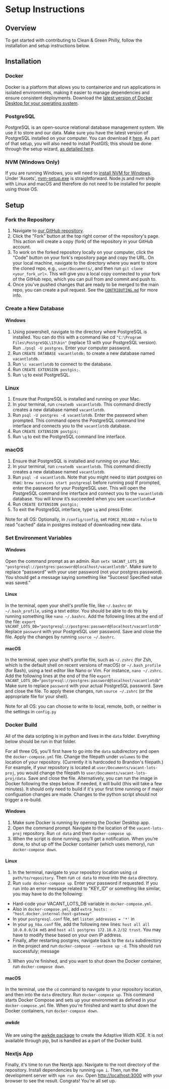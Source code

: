 # Setup Instructions

## Overview

To get started with contributing to Clean & Green Philly, follow the installation and setup instructions below.

## Installation

### Docker

Docker is a platform that allows you to containerize and run applications in isolated environments, making it easier to manage dependencies and ensure consistent deployments. Download the [latest version of Docker Desktop for your operating system](https://www.docker.com/products/docker-desktop/).

### PostgreSQL

PostgreSQL is an open-source relational database management system. We use it to store and our data. Make sure you have the latest version of PostgreSQL installed on your computer. You can download it [here](https://www.postgresql.org/download/). As part of that setup, you will also need to install PostGIS; this should be done through the setup wizard, [as detailed here](https://postgis.net/workshops/postgis-intro/installation.html).

### NVM (Windows Only)

If you are running Windows, you will need to [install NVM for Windows](https://github.com/coreybutler/nvm-windows/blob/master/README.md). Under 'Assets', [nvm-setup.exe](https://github.com/coreybutler/nvm-windows/releases) is straightforward. Node.js and nvm ship with Linux and macOS and therefore do not need to be installed for people using those OS.

## Setup

### Fork the Repository

1. Navigate to [our GitHub repository](https://github.com/CodeForPhilly/vacant-lots-proj).
2. Click the "Fork" button at the top right corner of the repository's page. This action will create a copy (fork) of the repository in your GitHub account.
3. To work on the forked repository locally on your computer, click the "Code" button on your fork's repository page and copy the URL. On your local machine, navigate to the directory where you want to store the cloned repo, e.g., `user/Documents/`, and then run `git clone <your_fork_url>`. This will give you a local copy connected to your fork of the GitHub repo, which you can pull from and commit and push to.
4. Once you've pushed changes that are ready to be merged to the main repo, you can create a pull request. See the [`CONTRIBUTING.md`](https://github.com/CodeForPhilly/vacant-lots-proj) for more info.

### Create a New Database

#### Windows

1. Using powershell, navigate to the directory where PostgreSQL is installed. You can do this with a command like cd `"C:\Program Files\PostgreSQL\13\bin"` (replace 13 with your PostgreSQL version). Run `./psql -U postgres`. Enter your computer password.
2. Run `CREATE DATABASE vacantlotdb;` to create a new database named `vacantlotdb`.
3. Run `\c vacantlotdb` to connect to the database.
4. Run `CREATE EXTENSION postgis;`.
5. Run `\q` to exist PostgreSQL.

### Linux

1. Ensure that PostgreSQL is installed and running on your Mac.
2. In your terminal, run `createdb vacantlotdb`. This command directly creates a new database named `vacantlotdb`.
3. Run `psql -U postgres -d vacantlotdb`. Enter the password when prompted. This command opens the PostgreSQL command line interface and connects you to the `vacantlotdb` database.
4. Run `CREATE EXTENSION postgis;`
5. Run `\q` to exit the PostgreSQL command line interface.

### macOS

1. Ensure that PostgreSQL is installed and running on your Mac.
2. In your terminal, run `createdb vacantlotdb`. This command directly creates a new database named `vacantlotdb`.
3. Run `psql -d vacantlotdb`. Note that you might need to start postgres on mac: `brew services start postgresql` before running psql If prompted, enter the password for your PostgreSQL user. This will open the PostgreSQL command line interface and connect you to the `vacantlotdb` database. You will know it’s succeeded when you see `vacantlotdb=#`
4. Run `CREATE EXTENSION postgis;`
5. To exit the PostgreSQL interface, type `\q` and press Enter.

Note for all OS: Optionally, in `/config/config`, set `FORCE_RELOAD` = `False` to read "cached" data in postgres instead of downloading new data.

### Set Environment Variables

#### Windows

Open the command prompt as an admin. Run `setx VACANT_LOTS_DB "postgresql://postgres:password@localhost/vacantlotdb"`. Make sure to replace “password” with your user password (not your postgres password). You should get a message saying something like “Success! Specified value was saved.”

#### Linux

In the terminal, open your shell's profile file, like `~/.bashrc` or `~/.bash_profile`, using a text editor. You should be able to do this by running something like `nano ~/.bashrc`. Add the following lines at the end of the file:
`export VACANT_LOTS_DB="postgresql://postgres:password@localhost/vacantlotdb"`
Replace `password` with your PostgreSQL user password. Save and close the file. Apply the changes by running `source ~/.bashrc`.

#### macOS

In the terminal, open your shell's profile file, such as `~/.zshrc` (for Zsh, which is the default shell on recent versions of macOS) or `~/.bash_profile` (for Bash), using a text editor like Nano or Vim. For instance, `nano ~/.zshrc`. Add the following lines at the end of the file
`export VACANT_LOTS_DB="postgresql://postgres:password@localhost/vacantlotdb"`
Make sure to replace `password` with your actual PostgreSQL password. Save and close the file. To apply these changes, run `source ~/.zshrc` (or the appropriate file for your shell).

Note for all OS: you can choose to write to local, remote, both, or neither in the settings in `config.py`

### Docker Build

All of the data scripting is in python and lives in the `data` folder. Everything below should be run in that folder.

For all three OS, you'll first have to go into the `data` subdirectory and open the `docker-compose.yml` file. Change the filepath under `volumes` to the location of your repository. (Currently it is hardcoded to Brandon's filepath.)
For example, if your repository is located at `user/Documents/vacant-lots-proj`, you would change the filepath to `user/Documents/vacant-lots-proj/data`. Save and close the file. Alternatively, you can run the image in Docker following the steps below. If needed, it will build (this will take a few minutes). It should only need to build if it's your first time running or if major configuation changes are made. Changes to the python script should not trigger a re-build.

#### Windows

1. Make sure Docker is running by opening the Docker Desktop app.
2. Open the command prompt. Navigate to the location of the `vacant-lots-proj` repository. Run `cd data` and then `docker-compose up`.
3. When the script is done running, you’ll get a notification. When you’re done, to shut up off the Docker container (which uses memory), run `docker-compose down`.

#### Linux

1. In the terminal, navigate to your repository location using `cd path/to/repository`. Then run `cd data` to move into the `data` directory.
2. Run `sudo docker-compose up`. Enter your password if requested. If you run into an error message related to "KEY_ID" or something like similar, you may have to do the following:

- Hard-code your VACANT_LOTS_DB variable in `docker-compose.yml`.
- Also in `docker-compose.yml`, add `extra_hosts: -"host.docker.internal:host-gateway"`
- In your `postgresql.conf` file, set `listen_addresses = '*'` in
- In your `pg_hba.conf` file, add the following new lines: `host all all 10.0.0.0/24 md5` and `host all postgres 172.18.0.2/32 trust`. You may have to modify these based on your own IP address.
- Finally, after restarting postgres, navigate back to the `data` subdirectory in the project and run `docker-compose --verbose up -d`. This should run successfuly; message

3. When you're finished, and you want to shut down the Docker container, run `docker-compose down`.

#### macOS

In the terminal, use the `cd` command to navigate to your repository location, and then into the `data` directory. Run `docker-compose up`. This command starts Docker Compose and sets up your environment as defined in your `docker-compose.yml` file. When you're finished and want to shut down the Docker containers, run `docker-compose down`.

##### awkde

We are using the [awkde package](https://github.com/mennthor/awkde) to create the Adaptive Width KDE. It is not available through pip, but is handled as a part of the Docker build.

### Nextjs App

Finally, it's time to run the Nextjs app. Navigate to the root directory of the repository. Install dependencies by running `npm i`. Then, run the development server with `npm run dev`. Open [http://localhost:3000](http://localhost:3000) with your browser to see the result. Congrats! You're all set up.
